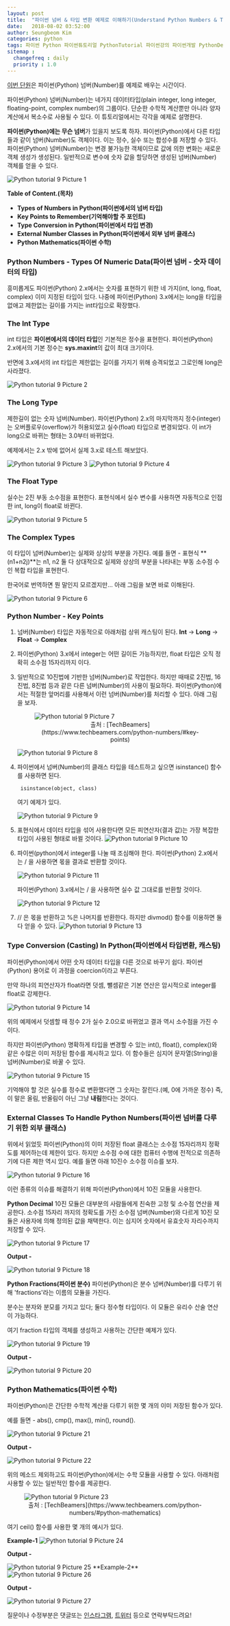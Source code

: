 ```yaml
---
layout: post
title:  "파이썬 넘버 & 타입 변환 예제로 이해하기(Understand Python Numbers & Type Conversion With Examples)"
date:   2018-08-02 03:52:00
author: Seungbeom Kim
categories: python
tags: 파이썬 Python 파이썬튜토리얼 PythonTutorial 파이썬강의 파이썬개발 PythonDevelopment 파이썬이란 파이썬넘버 PythonNumber Number 파이썬데이터타입 PythonDataType
sitemap :
  changefreq : daily
  priority : 1.0
---
```


[이번 단원](https://www.techbeamers.com/python-numbers/)은 파이썬(Python) 넘버(Number)를 예제로 배우는 시간이다.

파이썬(Python) 넘버(Number)는 네가지 데이터타입(plain integer, long integer, floating-point, complex number)의 그룹이다. 단순한 수학적 계산뿐만 아니라 양자 계산에서 복소수로 사용될 수 있다. 이 튜토리얼에서는 각각을 예제로 설명한다.

**파이썬(Python)에는 무슨 넘버**가 있을지 보도록 하자. 파이썬(Python)에서 다른 타입들과 같이 넘버(Number)도 객체이다. 이는 정수, 실수 또는 합성수를 저장할 수 있다. 파이썬(Python) 넘버(Number)는 변경 불가능한 객체이므로 값에 의한 변화는 새로운 객체 생성가 생성된다. 일반적으로 변수에 숫자 값을 할당하면 생성된 넘버(Number) 객체를 얻을 수 있다.

<img src="{{ site.baseurl }}/assets/python/python_tutorial_9_1.png" title="Python tutorial 9 Picture 1" class="post-image">

**Table of Content.(목차)**

- **Types of Numbers in Python(파이썬에서의 넘버 타입)**
- **Key Points to Remember(기억해야할 주 포인트)**
- **Type Conversion in Python(파이썬에서 타입 변경)**
- **External Number Classes in Python(파이썬에서 외부 넘버 클래스)**
- **Python Mathematics(파이썬 수학)**

### Python Numbers - Types Of Numeric Data(파이썬 넘버 - 숫자 데이터의 타입)
흥미롭게도 파이썬(Python) 2.x에서는 숫자를 표현하기 위한 네 가지(int, long, float, complex) 이미 지정된 타입이 있다. 나중에 파이썬(Python) 3.x에서는 long을 타입을 없애고 제한없는 길이를 가지는 int타입으로 확장했다.

### The Int Type
int 타입은 **파이썬에서의 데이터 타입**인 기본적은 정수을 표현한다. 파이썬(Python) 2.x에서의 기본 정수는 **sys.maxint**의 값이 최대 크기이다.

반면에 3.x에서의 int 타입은 제한없는 길이를 가지기 위해 승격되었고 그로인해 long은 사라졌다.

<img src="{{ site.baseurl }}/assets/python/python_tutorial_9_2.png" title="Python tutorial 9 Picture 2" class="post-image">

### The Long Type
제한길이 없는 숫자 넘버(Number). 파이썬(Python) 2.x의 마지막까지 정수(integer)는 오버플로우(overflow)가 허용되었고 실수(float) 타입으로 변경되었다. 이 int가 long으로 바뀌는 형태는 3.0부터 바뀌었다.

예제에서는 2.x 밖에 없어서 실제 3.x로 테스트 해보았다.

<img src="{{ site.baseurl }}/assets/python/python_tutorial_9_3.png" title="Python tutorial 9 Picture 3" class="post-image">
<img src="{{ site.baseurl }}/assets/python/python_tutorial_9_4.png" title="Python tutorial 9 Picture 4" class="post-image">

### The Float Type
실수는 2진 부동 소수점을 표현한다. 표현식에서 실수 변수를 사용하면 자동적으로 인접한 int, long이 float로 바뀐다.

<img src="{{ site.baseurl }}/assets/python/python_tutorial_9_5.png" title="Python tutorial 9 Picture 5" class="post-image">

### The Complex Types
이 타입이 넘버(Number)는 실제와 상상의 부분을 가진다. 예를 들면 - 표현식 **(n1+n2j)**는 n1, n2 둘 다 상대적으로 실제와 상상의 부분을 나타내는 부동 소수점 수인 복합 타입을 표현한다.

한국어로 번역하면 뭔 말인지 모르겠지만... 아래 그림을 보면 바로 이해된다.

<img src="{{ site.baseurl }}/assets/python/python_tutorial_9_6.png" title="Python tutorial 9 Picture 6" class="post-image">

### Python Number - Key Points
1. 넘버(Number) 타입은 자동적으로 아래처럼 상위 캐스팅이 된다.
    **Int** -> **Long** -> **Float** -> **Complex**
2. 파이썬(Python) 3.x에서 integer는 어떤 길이든 가능하지만, float 타입은 오직 정확히 소수점 15자리까지 이다.
3. 일반적으로 10진법에 기반한 넘버(Number)로 작업한다. 하지만 때때로 2진법, 16진법, 8진법 등과 같은 다른 넘버(Number)의 사용이 필요하다.
    파이썬(Python)에서는 적절한 앞머리를 사용해서 이런 넘버(Number)를 처리할 수 있다. 아래 그림을 보자.

    <figure>
    <img src="{{ site.baseurl }}/assets/python/python_tutorial_9_7.png" title="Python tutorial 9 Picture 7" class="post-image">
    <figcaption style="text-align: center;">출처 : [TechBeamers](https://www.techbeamers.com/python-numbers/#key-points)</figcaption>
    </figure>

    <img src="{{ site.baseurl }}/assets/python/python_tutorial_9_8.png" title="Python tutorial 9 Picture 8" class="post-image">

4. 파이썬에서 넘버(Number)의 클래스 타입을 테스트하고 싶으면 isinstance() 함수를 사용하면 된다.

        isinstance(object, class)

    여기 예제가 있다.

    <img src="{{ site.baseurl }}/assets/python/python_tutorial_9_9.png" title="Python tutorial 9 Picture 9" class="post-image">
5. 표현식에서 데이터 타입을 섞어 사용한다면 모든 피연산자(결과 값)는 가장 복잡한 타입이 사용된 형태로 바뀔 것이다.
    <img src="{{ site.baseurl }}/assets/python/python_tutorial_9_10.png" title="Python tutorial 9 Picture 10" class="post-image">
6. 파이썬(python)에서 integer를 나눌 때 조심해야 한다.
    파이썬(Python) 2.x에서는 / 을 사용하면 몫을 결과로 반환할 것이다.

    <img src="{{ site.baseurl }}/assets/python/python_tutorial_9_11.png" title="Python tutorial 9 Picture 11" class="post-image">

    파이썬(Python) 3.x에서는 / 을 사용하면 실수 값 그대로를 반환할 것이다.

    <img src="{{ site.baseurl }}/assets/python/python_tutorial_9_12.png" title="Python tutorial 9 Picture 12" class="post-image">

7. // 은 몫을 반환하고 %은 나머지를 반환한다. 하지만 divmod() 함수를 이용하면 둘 다 얻을 수 있다.
    <img src="{{ site.baseurl }}/assets/python/python_tutorial_9_13.png" title="Python tutorial 9 Picture 13" class="post-image">

### Type Conversion (Casting) In Python(파이썬에서 타입변환, 캐스팅)
파이썬(Python)에서 어떤 숫자 데이터 타입을 다른 것으로 바꾸기 쉽다. 파이썬(Python) 용어로 이 과정을 coercion이라고 부른다.

만약 하나의 피연산자가 float라면 덧셈, 뺄셈같은 기본 연산은 암시적으로 integer를 float로 강제한다.

<img src="{{ site.baseurl }}/assets/python/python_tutorial_9_14.png" title="Python tutorial 9 Picture 14" class="post-image">

위의 예제에서 덧셈할 때 정수 2가 실수 2.0으로 바뀌었고 결과 역시 소수점을 가진 수이다.

하지만 파이썬(Python) 명확하게 타입을 변경할 수 있는 int(), float(), complex()와 같은 수많은 이미 저장된 함수를 제시하고 있다. 이 함수들은 심지어 문자열(String)을 넘버(Number)로 바꿀 수 있다.

<img src="{{ site.baseurl }}/assets/python/python_tutorial_9_15.png" title="Python tutorial 9 Picture 15" class="post-image">

기억해야 할 것은 실수를 정수로 변환했다면 그 숫자는 잘린다.(예, 0에 가까운 정수) 즉, 이 말은 올림, 반올림이 아닌 그냥 **내림**한다는 것이다.

### External Classes To Handle Python Numbers(파이썬 넘버를 다루기 위한 외부 클래스)
위에서 읽었듯 파이썬(Python)의 이미 저장된 float 클래스는 소수점 15자리까지 정확도를 제어하는데 제한이 있다. 하지만 소수점 수에 대한 컴퓨터 수행에 전적으로 의존하기에 다른 제한 역시 있다. 예를 들면 아래 10진수 소수점 이슈를 보자.

<img src="{{ site.baseurl }}/assets/python/python_tutorial_9_16.png" title="Python tutorial 9 Picture 16" class="post-image">

이런 종류의 이슈를 해결하기 위해 파이썬(Python)에서 10진 모듈을 사용한다.

**Python Decimal**
10진 모듈은 대부분의 사람들에게 친숙한 고정 및 소수점 연산을 제공한다. 소수점 15자리 까지의 정확도를 가진 소수점 넘버(Number)와 다르게 10진 모듈은 사용자에 의해 정의된 값을 채택한다. 이는 심지어 숫자에서 유효숫자 자리수까지 저장할 수 있다.

<img src="{{ site.baseurl }}/assets/python/python_tutorial_9_17.png" title="Python tutorial 9 Picture 17" class="post-image">

**Output -**

<img src="{{ site.baseurl }}/assets/python/python_tutorial_9_18.png" title="Python tutorial 9 Picture 18" class="post-image">

**Python Fractions(파이썬 분수)**
파이썬(Python)은 분수 넘버(Number)를 다루기 위해 'fractions'라는 이름의 모듈을 가진다.

분수는 분자와 분모를 가지고 있다; 둘다 정수형 타입이다. 이 모듈은 유리수 산술 연산이 가능하다.

여기 fraction 타입의 객체를 생성하고 사용하는 간단한 예제가 있다.

<img src="{{ site.baseurl }}/assets/python/python_tutorial_9_19.png" title="Python tutorial 9 Picture 19" class="post-image">

**Output -**

<img src="{{ site.baseurl }}/assets/python/python_tutorial_9_20.png" title="Python tutorial 9 Picture 20" class="post-image">

### Python Mathematics(파이썬 수학)
파이썬(Python)은 간단한 수학적 계산을 다루기 위한 몇 개의 이미 저장된 함수가 있다.

예를 들면 - abs(), cmp(), max(), min(), round().

<img src="{{ site.baseurl }}/assets/python/python_tutorial_9_21.png" title="Python tutorial 9 Picture 21" class="post-image">

**Output -**

<img src="{{ site.baseurl }}/assets/python/python_tutorial_9_22.png" title="Python tutorial 9 Picture 22" class="post-image">

위의 메소드 제외하고도 파이썬(Python)에서는 수학 모듈을 사용할 수 있다. 아래처럼 사용할 수 있는 일반적인 함수를 제공한다.

<figure>
<img src="{{ site.baseurl }}/assets/python/python_tutorial_9_23.png" title="Python tutorial 9 Picture 23" class="post-image">
<figcaption style="text-align: center;">출처 : [TechBeamers](https://www.techbeamers.com/python-numbers/#python-mathematics)</figcaption>
</figure>

여기 ceil() 함수를 사용한 몇 개의 예시가 있다.

**Example-1**
<img src="{{ site.baseurl }}/assets/python/python_tutorial_9_24.png" title="Python tutorial 9 Picture 24" class="post-image">

**Output -**

<img src="{{ site.baseurl }}/assets/python/python_tutorial_9_25.png" title="Python tutorial 9 Picture 25" class="post-image">
**Example-2**
<img src="{{ site.baseurl }}/assets/python/python_tutorial_9_26.png" title="Python tutorial 9 Picture 26" class="post-image">

**Output -**

<img src="{{ site.baseurl }}/assets/python/python_tutorial_9_27.png" title="Python tutorial 9 Picture 27" class="post-image">

질문이나 수정부분은 댓글또는 [인스타그램](https://www.instagram.com/monseungmon/), [트위터](https://twitter.com/kim_seungbeom) 등으로 연락부탁드려요!
